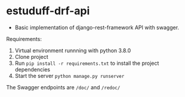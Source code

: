 # estuduff-drf-api

  - Basic implementation of django-rest-framework API with swagger.


Requirements:
  1. Virtual environment runnning with python 3.8.0
  2. Clone project
  3. Run `pip install -r requirements.txt` to install the project dependencies
  3. Start the server `python manage.py runserver`
 
The Swagger endpoints are `/doc/` and `/redoc/`
